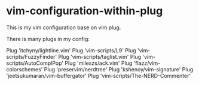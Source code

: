# vim-configuration-within-plug
This is my vim configuration base on vim plug.

There is many plugs in my config:

Plug 'itchyny/lightline.vim'
Plug 'vim-scripts/L9'
Plug 'vim-scripts/FuzzyFinder'
Plug 'vim-scripts/taglist.vim'
Plug 'vim-scripts/AutoComplPop'
Plug 'mileszs/ack.vim'
Plug 'flazz/vim-colorschemes'
Plug 'preservim/nerdtree'
Plug 'kshenoy/vim-signature'
Plug 'jeetsukumaran/vim-buffergator'
Plug 'vim-scripts/The-NERD-Commenter'

